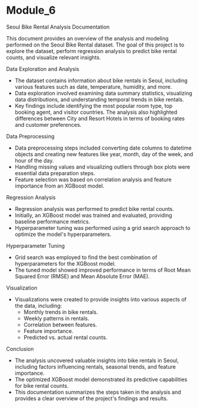 # Module_6
Seoul Bike Rental Analysis Documentation

This document provides an overview of the analysis and modeling performed on the Seoul Bike Rental dataset. The goal of this project is to explore the dataset, perform regression analysis to predict bike rental counts, and visualize relevant insights.

Data Exploration and Analysis
- The dataset contains information about bike rentals in Seoul, including various features such as date, temperature, humidity, and more.
- Data exploration involved examining data summary statistics, visualizing data distributions, and understanding temporal trends in bike rentals.
- Key findings include identifying the most popular room type, top booking agent, and visitor countries. The analysis also highlighted differences between City and Resort Hotels in terms of booking rates and customer preferences.

 Data Preprocessing
- Data preprocessing steps included converting date columns to datetime objects and creating new features like year, month, day of the week, and hour of the day.
- Handling missing values and visualizing outliers through box plots were essential data preparation steps.
- Feature selection was based on correlation analysis and feature importance from an XGBoost model.

Regression Analysis
- Regression analysis was performed to predict bike rental counts.
- Initially, an XGBoost model was trained and evaluated, providing baseline performance metrics.
- Hyperparameter tuning was performed using a grid search approach to optimize the model's hyperparameters.

Hyperparameter Tuning
- Grid search was employed to find the best combination of hyperparameters for the XGBoost model.
- The tuned model showed improved performance in terms of Root Mean Squared Error (RMSE) and Mean Absolute Error (MAE).

Visualization
- Visualizations were created to provide insights into various aspects of the data, including:
  - Monthly trends in bike rentals.
  - Weekly patterns in rentals.
  - Correlation between features.
  - Feature importance.
  - Predicted vs. actual rental counts.

 Conclusion
- The analysis uncovered valuable insights into bike rentals in Seoul, including factors influencing rentals, seasonal trends, and feature importance.
- The optimized XGBoost model demonstrated its predictive capabilities for bike rental counts.
- This documentation summarizes the steps taken in the analysis and provides a clear overview of the project's findings and results.
